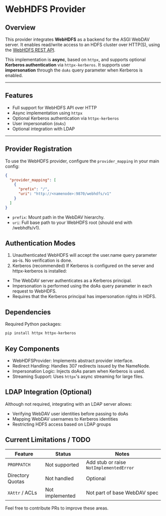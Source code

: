 # WebHDFS Provider

## Overview

This provider integrates **WebHDFS** as a backend for the ASGI WebDAV server. It enables read/write access to an HDFS cluster over HTTP(S), using the [WebHDFS REST API](https://hadoop.apache.org/docs/stable/hadoop-project-dist/hadoop-hdfs/WebHDFS.html).

This implementation is **async**, based on `httpx`, and supports optional **Kerberos authentication** via `httpx-kerberos`. It supports user **impersonation** through the `doAs` query parameter when Kerberos is enabled.

---

## Features

- Full support for WebHDFS API over HTTP
- Async implementation using `httpx`
- Optional Kerberos authentication via `httpx-kerberos`
- User impersonation (`doAs`)
- Optional integration with LDAP

---

## Provider Registration

To use the WebHDFS provider, configure the `provider_mapping` in your main config:

```json
{
  "provider_mapping": [
    {
      "prefix": "/",
      "uri": "http://<namenode>:9870/webhdfs/v1"
    }
  ]
}
```
* `prefix`: Mount path in the WebDAV hierarchy.
* `uri`: Full base path to your WebHDFS root (should end with /webhdfs/v1).

##  Authentication Modes
1. Unauthenticated WebHDFS will accept the user.name query parameter as-is. No verification is done.
2. Kerberos (recommended)
If Kerberos is configured on the server and httpx-kerberos is installed:
* The WebDAV server authenticates as a Kerberos principal.
* Impersonation is performed using the doAs query parameter in each request to WebHDFS.
* Requires that the Kerberos principal has impersonation rights in HDFS.

## Dependencies
Required Python packages:
```bash
pip install httpx httpx-kerberos
```

## Key Components
* WebHDFSProvider: Implements abstract provider interface.
* Redirect Handling: Handles 307 redirects issued by the NameNode.
* Impersonation Logic: Injects doAs param when Kerberos is used.
* Streaming Support: Uses `httpx`'s async streaming for large files.

## LDAP Integration (Optional)
Although not required, integrating with an LDAP server allows:
* Verifying WebDAV user identities before passing to doAs
* Mapping WebDAV usernames to Kerberos identities
* Restricting HDFS access based on LDAP groups

## Current Limitations / TODO
| Feature          | Status        | Notes                                   |
| ---------------- | ------------- | --------------------------------------- |
| `PROPPATCH`      | Not supported | Add stub or raise `NotImplementedError` |
| Directory Quotas | Not handled   | Optional                                |
| `XAttr` / ACLs   | Not implemented | Not part of base WebDAV spec            |

Feel free to contribute PRs to improve these areas.
